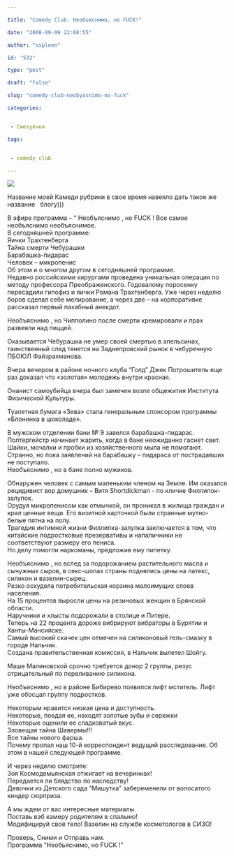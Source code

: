 ```yaml
---

title: "Comedy Club: Необъяснимо, но FUCK!"

date: "2008-09-09 22:08:55"

author: "sspleen"

id: "532"

type: "post"

draft: "false"

slug: "comedy-club-neobyasnimo-no-fuck"

categories:


 - Смехуёчки

tags:


 - comedy club

---
```

[![](/uploads/2012/05/необъяснимо.jpg)](/2008/09/comedy-club-neobyasnimo-no-fuck/neobyasnimo/)  
  
Название моей Камеди рубрики в свое время навеяло дать такое же название   блогу)))  
  
В эфире программа – “ Необъяснимо , но FUCK ! Все самое необъяснимо необъяснимое.  
В сегодняшней программе:  
Яички Трахтенберга  
Тайна смерти Чебурашки  
Барабашка-пидарас  
Человек – микропенис  
Об этом и о многом другом в сегодняшней программе.  
Недавно российскими хирургами проведена уникальная операция по методу профессора Преображенского. Годовалому поросенку пересадили гипофиз и яички Романа Трахтенберга. Уже через неделю боров сделал себе мелирование, а через две – на корпоративке рассказал первый пахабный анекдот.  
  
Необъяснимо , но Чипполино после смерти кремировали и прах развеяли над пиццей.  
  
Оказывается Чебурашка не умер своей смертью в апельсинах, таинственный след тянется на Заднепровский рынок в чебуречную ПБОЮЛ Файзрахманова.  
  
Вчера вечером в районе ночного клуба “Голд” Джек Потрошитель еще раз доказал что «золотая» молодежь внутри красная.  
  
Онанист самоубийца вчера был замечен возле общежития Института Физической Культуры.  
  
Туалетная бумага «Зева» стала генеральным спонсором программы «Блонинка в шоколаде».  
  
В мужском отделении бани № 9 завелся барабашка-пидарас.  
Полтергейстр начинает жарить, когда в бане неожиданно гаснет свет. Шайки, мочалки и пробки из хозяйственного мыла не помогают. Странно, но пока заявлений на барабашку – пидараса от пострадавших не поступало.  
Необъяснимо , но в бане полно мужиков.  
  
Обнаружен человек с самым маленьким членом на Земле. Им оказался рецидивист вор домушник – Витя Shortdickman - по кличке Филлипок-залупок.  
Орудуя микропенисом как отмычкой, он проникал в жилища граждан и крал ценные вещи. Его визитной карточкой были странные мутно-белые пятна на полу.  
Трагедия интимной жизни Филлипка-залупка заключается в том, что китайские подростковые презервативы и напаличники не соответствуют размеру его пениса.  
Но делу помогли наркоманы, предложив ему пипетку.  
  
Необъяснимо , но вслед за подорожанием растительного масла и сычужных сыров, в секс-шопах страны поднялись цены на латекс, силикон и вазелин-сырец.  
Резко оскудела потребительская корзина малоимущих слоев населения.  
На 15 процентов выросли цены на резиновых женщин в Брянской области.  
Наручники и хлысты подорожали в столице и Питере.  
Теперь на 22 процента дороже вибрируют вибраторы в Бурятии и Ханты-Мансийске.  
Самый высокий скачек цен отмечен на силиконовый гель-смазку в городе Нальчик.  
Создана правительственная комиссия, в Нальчик вылетел Шойгу.  
  
Маше Малиновской срочно требуется донор 2 группы, резус отрицательный по переливанию силикона.  
  
Необъяснимо , но в районе Бибирево появился лифт мститель. Лифт уже обосцал группу подростков.  
  
Некоторым нравится низкая цена и доступность.  
Некоторые, поедая ее, находят золотые зубы и сережки  
Некоторые оценили ее сладковатый вкус.  
Зловещая тайна Шавермы!!!  
Все тайны нового фарша.  
Почему пропал наш 10-й корреспондент ведущий расследование. Об этом в нашей следующей программе.  
  
И через неделю смотрите:  
Зоя Космодемьянская отжигает на вечеринках!  
Передается ли блядство по наследству!  
Девочки из Детского сада “Мишутка” забеременели от волосатого киндер сюрприза.  
  
А мы ждем от вас интересные материалы.  
Поставь вэб камеру родителям в спальню!  
Модифицируй своё тело! Вазелин на службе косметологов в СИЗО!  
  
Проверь, Сними и Отправь нам.  
Программа “Необьяснимо, но FUCK !”